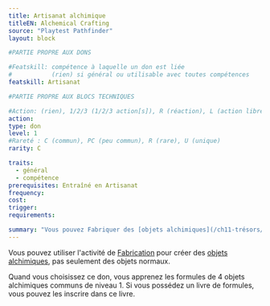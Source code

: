 ```yaml
---
title: Artisanat alchimique
titleEN: Alchemical Crafting
source: "Playtest Pathfinder"
layout: block

#PARTIE PROPRE AUX DONS

#Featskill: compétence à laquelle un don est liée
#           (rien) si général ou utilisable avec toutes compétences
featskill: Artisanat

#PARTIE PROPRE AUX BLOCS TECHNIQUES

#Action: (rien), 1/2/3 (1/2/3 action[s]), R (réaction), L (action libre)
action: 
type: don
level: 1
#Rareté : C (commun), PC (peu commun), R (rare), U (unique)
rarity: C

traits:
  - général
  - compétence
prerequisites: Entraîné en Artisanat
frequency:
cost:
trigger:
requirements:

summary: "Vous pouvez Fabriquer des [objets alchimiques](/ch11-trésors/objets-alchimiques.html)."
---
```


Vous pouvez utiliser l'activité de [Fabrication](/ch4-compétences/artisanat.html#fabriquer) pour créer des [objets alchimiques](/ch11-trésors/objets-alchimiques.html), pas seulement des objets normaux.

Quand vous choisissez ce don, vous apprenez les formules de 4 objets alchimiques communs de niveau 1. Si vous possédez un livre de formules, vous pouvez les inscrire dans ce livre.